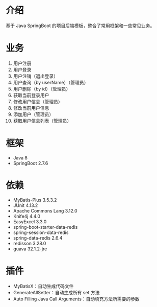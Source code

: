 # 介绍
基于 Java SpringBoot 的项目后端模板，整合了常用框架和一些常见业务。

# 业务
1. 用户注册
2. 用户登录
3. 用户注销（退出登录）
4. 用户查询（by userName）（管理员）
5. 用户删除（by id）（管理员）
6. 获取当前登录用户
7. 修改用户信息（管理员）
8. 修改当前用户信息
9. 添加用户（管理员）
10. 获取用户信息列表（管理员）

# 框架
- Java 8
- SpringBoot 2.7.6

# 依赖
- MyBatis-Plus 3.5.3.2 
- JUnit 4.13.2
- Apache Commons Lang 3.12.0
- Knife4j 4.4.0
- EasyExcel 3.3.0
- spring-boot-starter-data-redis
- spring-session-data-redis
- spring-data-redis 2.6.4
- redisson 3.28.0
- guava 32.1.2-jre

# 插件
- MyBatisX：自动生成代码文件 
- GenerateAllSetter：自动生成所有 set 方法 
- Auto Filling Java Call Arguments：自动填充方法所需要的参数
